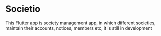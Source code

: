 # Societio
This Flutter app is society management app, in which different societies, maintain their accounts, notices, members etc, it is still in development
